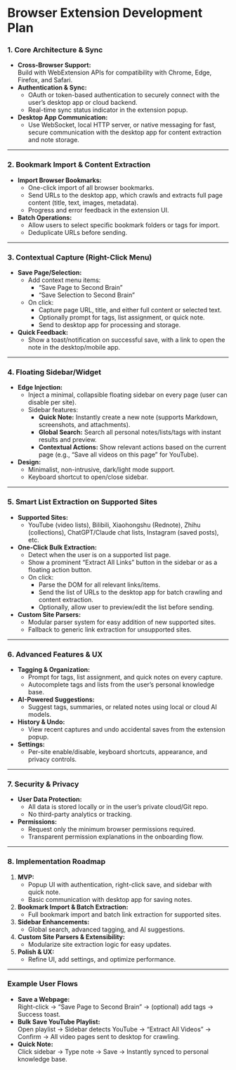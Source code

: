 # Browser Extension Development Plan

### **1. Core Architecture & Sync**

- **Cross-Browser Support:**  
  Build with WebExtension APIs for compatibility with Chrome, Edge, Firefox, and Safari.
- **Authentication & Sync:**  
  - OAuth or token-based authentication to securely connect with the user’s desktop app or cloud backend.
  - Real-time sync status indicator in the extension popup.
- **Desktop App Communication:**  
  - Use WebSocket, local HTTP server, or native messaging for fast, secure communication with the desktop app for content extraction and note storage.

---

### **2. Bookmark Import & Content Extraction**

- **Import Browser Bookmarks:**
  - One-click import of all browser bookmarks.
  - Send URLs to the desktop app, which crawls and extracts full page content (title, text, images, metadata).
  - Progress and error feedback in the extension UI.
- **Batch Operations:**
  - Allow users to select specific bookmark folders or tags for import.
  - Deduplicate URLs before sending.

---

### **3. Contextual Capture (Right-Click Menu)**

- **Save Page/Selection:**
  - Add context menu items:
    - “Save Page to Second Brain”
    - “Save Selection to Second Brain”
  - On click:
    - Capture page URL, title, and either full content or selected text.
    - Optionally prompt for tags, list assignment, or quick note.
    - Send to desktop app for processing and storage.
- **Quick Feedback:**
  - Show a toast/notification on successful save, with a link to open the note in the desktop/mobile app.

---

### **4. Floating Sidebar/Widget**

- **Edge Injection:**
  - Inject a minimal, collapsible floating sidebar on every page (user can disable per site).
  - Sidebar features:
    - **Quick Note:** Instantly create a new note (supports Markdown, screenshots, and attachments).
    - **Global Search:** Search all personal notes/lists/tags with instant results and preview.
    - **Contextual Actions:** Show relevant actions based on the current page (e.g., “Save all videos on this page” for YouTube).
- **Design:**
  - Minimalist, non-intrusive, dark/light mode support.
  - Keyboard shortcut to open/close sidebar.

---

### **5. Smart List Extraction on Supported Sites**

- **Supported Sites:**
  - YouTube (video lists), Bilibili, Xiaohongshu (Rednote), Zhihu (collections), ChatGPT/Claude chat lists, Instagram (saved posts), etc.
- **One-Click Bulk Extraction:**
  - Detect when the user is on a supported list page.
  - Show a prominent “Extract All Links” button in the sidebar or as a floating action button.
  - On click:
    - Parse the DOM for all relevant links/items.
    - Send the list of URLs to the desktop app for batch crawling and content extraction.
    - Optionally, allow user to preview/edit the list before sending.
- **Custom Site Parsers:**
  - Modular parser system for easy addition of new supported sites.
  - Fallback to generic link extraction for unsupported sites.

---

### **6. Advanced Features & UX**

- **Tagging & Organization:**
  - Prompt for tags, list assignment, and quick notes on every capture.
  - Autocomplete tags and lists from the user’s personal knowledge base.
- **AI-Powered Suggestions:**
  - Suggest tags, summaries, or related notes using local or cloud AI models.
- **History & Undo:**
  - View recent captures and undo accidental saves from the extension popup.
- **Settings:**
  - Per-site enable/disable, keyboard shortcuts, appearance, and privacy controls.

---

### **7. Security & Privacy**

- **User Data Protection:**
  - All data is stored locally or in the user’s private cloud/Git repo.
  - No third-party analytics or tracking.
- **Permissions:**
  - Request only the minimum browser permissions required.
  - Transparent permission explanations in the onboarding flow.

---

### **8. Implementation Roadmap**

1. **MVP:**  
   - Popup UI with authentication, right-click save, and sidebar with quick note.
   - Basic communication with desktop app for saving notes.
2. **Bookmark Import & Batch Extraction:**  
   - Full bookmark import and batch link extraction for supported sites.
3. **Sidebar Enhancements:**  
   - Global search, advanced tagging, and AI suggestions.
4. **Custom Site Parsers & Extensibility:**  
   - Modularize site extraction logic for easy updates.
5. **Polish & UX:**  
   - Refine UI, add settings, and optimize performance.

---

### **Example User Flows**

- **Save a Webpage:**  
  Right-click → “Save Page to Second Brain” → (optional) add tags → Success toast.
- **Bulk Save YouTube Playlist:**  
  Open playlist → Sidebar detects YouTube → “Extract All Videos” → Confirm → All video pages sent to desktop for crawling.
- **Quick Note:**  
  Click sidebar → Type note → Save → Instantly synced to personal knowledge base.
